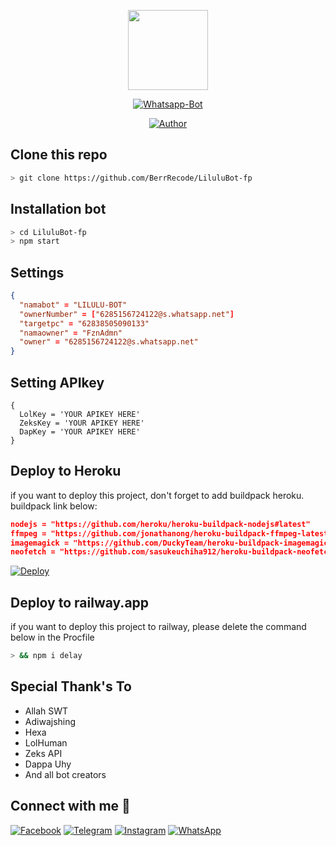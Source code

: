 <p align="center">
<img src="https://i.ibb.co/84dYvnH/88ae68c16b70100441e86fb010b84e82.jpg" width="128" height="128">
</p>
<p align="center">
<a href="#"><img title="Whatsapp-Bot" src="https://img.shields.io/badge/Lilulu Bot-blue?colorA=%50CD29&colorB=%50CD29&style=for-the-badge"></a>
</p>
<p align="center">
<a href="https://github.com/BerrRecode"><img title="Author" src="https://img.shields.io/badge/Author-BerrRecode-yellow.svg?style=for-the-badge&logo=github"></a>
</p>

## Clone this repo

```bash
> git clone https://github.com/BerrRecode/LiluluBot-fp
```

## Installation bot 

```bash
> cd LiluluBot-fp
> npm start
```

## Settings

```json
{
  "namabot" = "LILULU-BOT"
  "ownerNumber" = ["6285156724122@s.whatsapp.net"]
  "targetpc" = "62838505090133"
  "namaowner" = "FznAdmn"
  "owner" = "6285156724122@s.whatsapp.net"
}
```
## Setting APIkey

```nodejs
{
  LolKey = 'YOUR APIKEY HERE' 
  ZeksKey = 'YOUR APIKEY HERE' 
  DapKey = 'YOUR APIKEY HERE'
}
```

## Deploy to Heroku
if you want to deploy this project, don't forget to add buildpack heroku. buildpack link below:

```json
nodejs = "https://github.com/heroku/heroku-buildpack-nodejs#latest"
ffmpeg = "https://github.com/jonathanong/heroku-buildpack-ffmpeg-latest"
imagemagick = "https://github.com/DuckyTeam/heroku-buildpack-imagemagick"
neofetch = "https://github.com/sasukeuchiha912/heroku-buildpack-neofetch"
```

[![Deploy](https://www.herokucdn.com/deploy/button.svg)](https://heroku.com/deploy?template=https://github.com/BerrRecode/LiluluBot-fp/)

## Deploy to railway.app 
if you want to deploy this project to railway, please delete the command below in the Procfile

```bash
> && npm i delay
```

## Special Thank's To
* Allah SWT
* Adiwajshing
* Hexa
* LolHuman
* Zeks API
* Dappa Uhy
* And all bot creators

## Connect with me 👋

[![Facebook](https://img.shields.io/badge/Facebook-%234267B2.svg?&style=for-the-badge&logo=facebook&logoColor=white)](https://www.facebook.com/RedTripper)
[![Telegram](https://img.shields.io/badge/Telegram-%230088cc.svg?&style=for-the-badge&logo=telegram&logoColor=white)](https://t.me/im_fzn)
[![Instagram](https://img.shields.io/badge/Instagram-E4405F?style=for-the-badge&logo=instagram&logoColor=white)](https://instagram.com/efzyn_)
[![WhatsApp](https://img.shields.io/badge/WhatsApp-25D366?style=for-the-badge&logo=whatsapp&logoColor=white)](https://wa.me/6285156724122)

